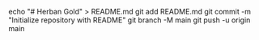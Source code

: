echo "# Herban Gold" > README.md
git add README.md
git commit -m "Initialize repository with README"
git branch -M main
git push -u origin main
